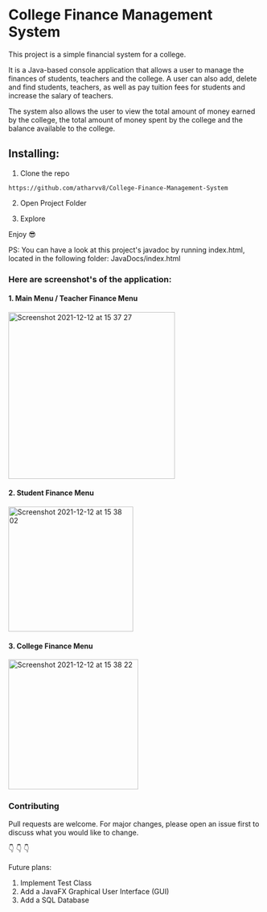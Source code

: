 # College Finance Management System
This project is a simple financial system for a college.

It is a Java-based console application that allows a user to manage the finances
of students, teachers and the college. A user can also add, delete and find 
students, teachers, as well as pay tuition fees for students and increase the salary 
of teachers. 

The system also allows the user to view the total amount of money earned
by the college, the total amount of money spent by the college and the balance available
to the college.

## Installing:

1. Clone the repo

```
https://github.com/atharvv8/College-Finance-Management-System
```

2. Open Project Folder


3. Explore

Enjoy 😎

PS: You can have a look at this project's javadoc by running index.html,
located in the following folder: JavaDocs/index.html

### Here are screenshot's of the application:
#### 1. Main Menu / Teacher Finance Menu

<img width="331" alt="Screenshot 2021-12-12 at 15 37 27" src="https://user-images.githubusercontent.com/15172744/145718868-af1d9571-b169-4983-a7d9-2d26ebbde872.png">

#### 2. Student Finance Menu

<img width="248" alt="Screenshot 2021-12-12 at 15 38 02" src="https://user-images.githubusercontent.com/15172744/145718887-57c07d1e-0dca-4c00-b453-91e01ddbd9cc.png">

#### 3. College Finance Menu

<img width="258" alt="Screenshot 2021-12-12 at 15 38 22" src="https://user-images.githubusercontent.com/15172744/145718898-5c542ba2-3319-428e-9950-286884c2b405.png">

### Contributing
Pull requests are welcome. For major changes, please open an issue first to discuss what you would like to change.

👇 👇 👇

Future plans:
1. Implement Test Class
2. Add a JavaFX Graphical User Interface (GUI) 
3. Add a SQL Database
